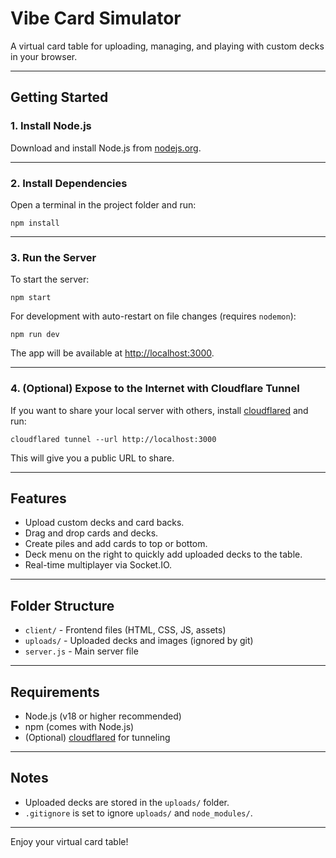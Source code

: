 # Vibe Card Simulator

A virtual card table for uploading, managing, and playing with custom decks in your browser.

---

## Getting Started

### 1. **Install Node.js**

Download and install Node.js from [nodejs.org](https://nodejs.org/).

---

### 2. **Install Dependencies**

Open a terminal in the project folder and run:

```
npm install
```

---

### 3. **Run the Server**

To start the server:

```
npm start
```

For development with auto-restart on file changes (requires `nodemon`):

```
npm run dev
```

The app will be available at [http://localhost:3000](http://localhost:3000).

---

### 4. **(Optional) Expose to the Internet with Cloudflare Tunnel**

If you want to share your local server with others, install [cloudflared](https://developers.cloudflare.com/cloudflare-one/connections/connect-apps/install-and-setup/installation/) and run:

```
cloudflared tunnel --url http://localhost:3000
```

This will give you a public URL to share.

---

## Features

- Upload custom decks and card backs.
- Drag and drop cards and decks.
- Create piles and add cards to top or bottom.
- Deck menu on the right to quickly add uploaded decks to the table.
- Real-time multiplayer via Socket.IO.

---

## Folder Structure

- `client/` - Frontend files (HTML, CSS, JS, assets)
- `uploads/` - Uploaded decks and images (ignored by git)
- `server.js` - Main server file

---

## Requirements

- Node.js (v18 or higher recommended)
- npm (comes with Node.js)
- (Optional) [cloudflared](https://developers.cloudflare.com/cloudflare-one/connections/connect-apps/install-and-setup/installation/) for tunneling

---

## Notes

- Uploaded decks are stored in the `uploads/` folder.
- `.gitignore` is set to ignore `uploads/` and `node_modules/`.

---

Enjoy your virtual card table!